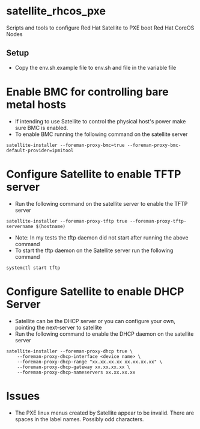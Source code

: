 # satellite_rhcos_pxe
Scripts and tools to configure Red Hat Satellite to PXE boot Red Hat CoreOS Nodes

## Setup

- Copy the env.sh.example file to env.sh and file in the variable file

# Enable BMC for controlling bare metal hosts

- If intending to use Satellite to control the physical host's power make sure BMC is enabled.
- To enable BMC running the following command on the satellite server

```
satellite-installer --foreman-proxy-bmc=true --foreman-proxy-bmc-default-provider=ipmitool
```

# Configure Satellite to enable TFTP server

- Run the following command on the satellite server to enable the TFTP server

```
satellite-installer --foreman-proxy-tftp true --foreman-proxy-tftp-servername $(hostname)
```

- Note: In my tests the tftp daemon did not start after running the above command
- To start the tftp daemon on the Satellite server run the following command

```
systemctl start tftp
```


# Configure Satellite to enable DHCP Server

- Satellite can be the DHCP server or you can configure your own, pointing the next-server to satellite
- Run the following command to enable the DHCP daemon on the satellite server

```
satellite-installer --foreman-proxy-dhcp true \
    --foreman-proxy-dhcp-interface <device name> \
    --foreman-proxy-dhcp-range "xx.xx.xx.xx xx.xx.xx.xx" \
    --foreman-proxy-dhcp-gateway xx.xx.xx.xx \
    --foreman-proxy-dhcp-nameservers xx.xx.xx.xx
```

# Issues

- The PXE linux menus created by Satellite appear to be invalid. There are spaces in the label names. Possibly odd characters.
